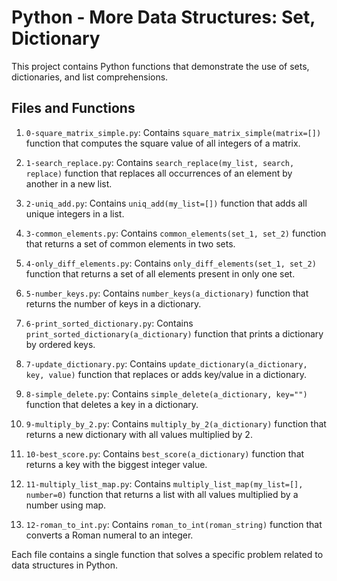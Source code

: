 # Python - More Data Structures: Set, Dictionary

This project contains Python functions that demonstrate the use of sets, dictionaries, and list comprehensions.

## Files and Functions

1. `0-square_matrix_simple.py`: Contains `square_matrix_simple(matrix=[])` function that computes the square value of all integers of a matrix.

2. `1-search_replace.py`: Contains `search_replace(my_list, search, replace)` function that replaces all occurrences of an element by another in a new list.

3. `2-uniq_add.py`: Contains `uniq_add(my_list=[])` function that adds all unique integers in a list.

4. `3-common_elements.py`: Contains `common_elements(set_1, set_2)` function that returns a set of common elements in two sets.

5. `4-only_diff_elements.py`: Contains `only_diff_elements(set_1, set_2)` function that returns a set of all elements present in only one set.

6. `5-number_keys.py`: Contains `number_keys(a_dictionary)` function that returns the number of keys in a dictionary.

7. `6-print_sorted_dictionary.py`: Contains `print_sorted_dictionary(a_dictionary)` function that prints a dictionary by ordered keys.

8. `7-update_dictionary.py`: Contains `update_dictionary(a_dictionary, key, value)` function that replaces or adds key/value in a dictionary.

9. `8-simple_delete.py`: Contains `simple_delete(a_dictionary, key="")` function that deletes a key in a dictionary.

10. `9-multiply_by_2.py`: Contains `multiply_by_2(a_dictionary)` function that returns a new dictionary with all values multiplied by 2.

11. `10-best_score.py`: Contains `best_score(a_dictionary)` function that returns a key with the biggest integer value.

12. `11-multiply_list_map.py`: Contains `multiply_list_map(my_list=[], number=0)` function that returns a list with all values multiplied by a number using map.

13. `12-roman_to_int.py`: Contains `roman_to_int(roman_string)` function that converts a Roman numeral to an integer.

Each file contains a single function that solves a specific problem related to data structures in Python.